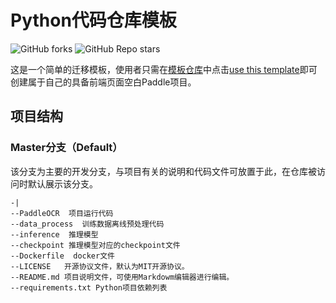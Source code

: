 # Python代码仓库模板

![GitHub forks](https://img.shields.io/github/forks/GT-ZhangAcer/PythonRepository-Template?style=for-the-badge) ![GitHub Repo stars](https://img.shields.io/github/stars/GT-ZhangAcer/PythonRepository-Template?style=for-the-badge) 

这是一个简单的迁移模板，使用者只需在[模板仓库](https://github.com/GT-ZhangAcer/PythonRepository-Template)中点击[use this template](https://github.com/GT-ZhangAcer/PythonRepository-Template/generate)即可创建属于自己的具备前端页面空白Paddle项目。


## 项目结构

### Master分支（Default）
该分支为主要的开发分支，与项目有关的说明和代码文件可放置于此，在仓库被访问时默认展示该分支。
```
-|
--PaddleOCR  项目运行代码
--data_process  训练数据离线预处理代码
--inference  推理模型
--checkpoint 推理模型对应的checkpoint文件
--Dockerfile  docker文件
--LICENSE   开源协议文件，默认为MIT开源协议。
--README.md 项目说明文件，可使用Markdowm编辑器进行编辑。
--requirements.txt Python项目依赖列表
```  
